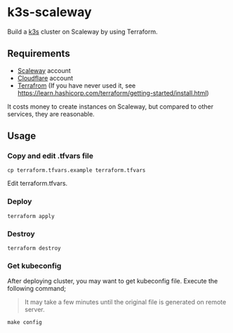 # k3s-scaleway

Build a [k3s](https://github.com/rancher/k3s) cluster on Scaleway by using Terraform.

## Requirements

- [Scaleway](https://www.scaleway.com/) account
- [Cloudflare](https://www.cloudflare.com/) account
- [Terrafrom](https://www.terraform.io/) (If you have never used it, see https://learn.hashicorp.com/terraform/getting-started/install.html)

It costs money to create instances on Scaleway, but compared to other services, they are reasonable.

## Usage

### Copy and edit .tfvars file

```
cp terraform.tfvars.example terraform.tfvars
```

Edit terraform.tfvars.

### Deploy

```
terraform apply
```

### Destroy

```
terraform destroy
```

### Get kubeconfig

After deploying cluster, you may want to get kubeconfig file. Execute the following command;

> It may take a few minutes until the original file is generated on remote server.

```
make config
```
